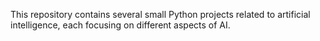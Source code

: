 This repository contains several small Python projects related to artificial intelligence, each focusing on different aspects of AI.
